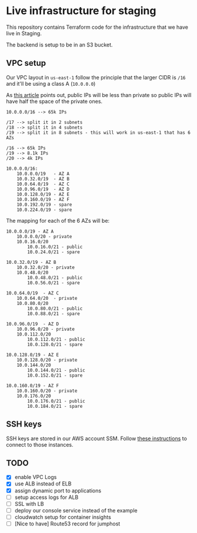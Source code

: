 # Live infrastructure for staging

This repository contains Terraform code for the infrastructure that we 
have live in Staging.

The backend is setup to be in an S3 bucket.

## VPC setup

Our VPC layout in `us-east-1` follow the principle that the larger CIDR is `/16`
and it'll be using a class A (`10.0.0.0`) 

As [this article](https://medium.com/aws-activate-startup-blog/practical-vpc-design-8412e1a18dcc#.bmeh8m3si)
points out, public IPs will be less than private so public IPs will have
half the space of the private ones.

```
10.0.0.0/16 --> 65k IPs

/17 --> split it in 2 subnets
/18 --> split it in 4 subnets
/19 --> split it in 8 subnets - this will work in us-east-1 that has 6 AZs

/16 --> 65k IPs
/19 --> 8.1k IPs
/20 --> 4k IPs

10.0.0.0/16:
    10.0.0.0/19   - AZ A
    10.0.32.0/19  - AZ B
    10.0.64.0/19  - AZ C
    10.0.96.0/19  - AZ D
    10.0.128.0/19 - AZ E
    10.0.160.0/19 - AZ F
    10.0.192.0/19 - spare
    10.0.224.0/19 - spare
```

The mapping for each of the 6 AZs will be:

```
10.0.0.0/19 - AZ A
    10.0.0.0/20 - private
    10.0.16.0/20
        10.0.16.0/21 - public
        10.0.24.0/21 - spare

10.0.32.0/19 - AZ B
    10.0.32.0/20 - private
    10.0.48.0/20
        10.0.48.0/21 - public
        10.0.56.0/21 - spare

10.0.64.0/19  - AZ C
    10.0.64.0/20  - private
    10.0.80.0/20
        10.0.80.0/21 - public
        10.0.88.0/21 - spare

10.0.96.0/19  - AZ D
    10.0.96.0/20 - private
    10.0.112.0/20
        10.0.112.0/21 - public
        10.0.120.0/21 - spare

10.0.128.0/19 - AZ E
    10.0.128.0/20 - private
    10.0.144.0/20
        10.0.144.0/21 - public
        10.0.152.0/21 - spare

10.0.160.0/19 - AZ F
    10.0.160.0/20 - private
    10.0.176.0/20
        10.0.176.0/21 - public
        10.0.184.0/21 - spare
```

## SSH keys
SSH keys are stored in our AWS account SSM.
Follow [these instructions](https://docs.aws.amazon.com/en_us/cloudhsm/classic/userguide/generate_ssh_key.html)
to connect to those instances.

## TODO
- [x] enable VPC Logs
- [x] use ALB instead of ELB
- [x] assign dynamic port to applications
- [ ] setup access logs for ALB
- [ ] SSL with LB
- [ ] deploy our console service instead of the example
- [ ] cloudwatch setup for container insights
- [ ] [Nice to have] Route53 record for jumphost
